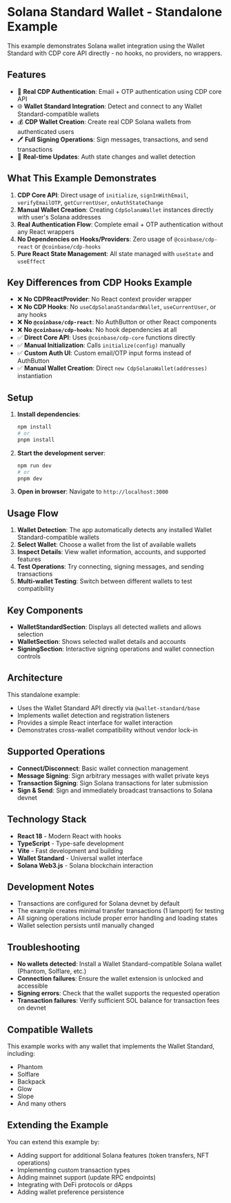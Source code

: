# Solana Standard Wallet - Standalone Example

This example demonstrates Solana wallet integration using the Wallet Standard with CDP core API directly - no hooks, no providers, no wrappers.

## Features

- 🔐 **Real CDP Authentication**: Email + OTP authentication using CDP core API
- 🌐 **Wallet Standard Integration**: Detect and connect to any Wallet Standard-compatible wallets
- 💰 **CDP Wallet Creation**: Create real CDP Solana wallets from authenticated users
- 🖊️ **Full Signing Operations**: Sign messages, transactions, and send transactions
- 🔄 **Real-time Updates**: Auth state changes and wallet detection

## What This Example Demonstrates

1. **CDP Core API**: Direct usage of `initialize`, `signInWithEmail`, `verifyEmailOTP`, `getCurrentUser`, `onAuthStateChange`
2. **Manual Wallet Creation**: Creating `CdpSolanaWallet` instances directly with user's Solana addresses
3. **Real Authentication Flow**: Complete email + OTP authentication without any React wrappers
4. **No Dependencies on Hooks/Providers**: Zero usage of `@coinbase/cdp-react` or `@coinbase/cdp-hooks`
5. **Pure React State Management**: All state managed with `useState` and `useEffect`

## Key Differences from CDP Hooks Example

- ❌ **No CDPReactProvider**: No React context provider wrapper
- ❌ **No CDP Hooks**: No `useCdpSolanaStandardWallet`, `useCurrentUser`, or any hooks
- ❌ **No `@coinbase/cdp-react`**: No AuthButton or other React components
- ❌ **No `@coinbase/cdp-hooks`**: No hook dependencies at all
- ✅ **Direct Core API**: Uses `@coinbase/cdp-core` functions directly
- ✅ **Manual Initialization**: Calls `initialize(config)` manually
- ✅ **Custom Auth UI**: Custom email/OTP input forms instead of AuthButton
- ✅ **Manual Wallet Creation**: Direct `new CdpSolanaWallet(addresses)` instantiation

## Setup

1. **Install dependencies**:

   ```bash
   npm install
   # or
   pnpm install
   ```

2. **Start the development server**:

   ```bash
   npm run dev
   # or
   pnpm dev
   ```

3. **Open in browser**: Navigate to `http://localhost:3000`

## Usage Flow

1. **Wallet Detection**: The app automatically detects any installed Wallet Standard-compatible wallets
2. **Select Wallet**: Choose a wallet from the list of available wallets
3. **Inspect Details**: View wallet information, accounts, and supported features
4. **Test Operations**: Try connecting, signing messages, and sending transactions
5. **Multi-wallet Testing**: Switch between different wallets to test compatibility

## Key Components

- **WalletStandardSection**: Displays all detected wallets and allows selection
- **WalletSection**: Shows selected wallet details and accounts
- **SigningSection**: Interactive signing operations and wallet connection controls

## Architecture

This standalone example:

- Uses the Wallet Standard API directly via `@wallet-standard/base`
- Implements wallet detection and registration listeners
- Provides a simple React interface for wallet interaction
- Demonstrates cross-wallet compatibility without vendor lock-in

## Supported Operations

- **Connect/Disconnect**: Basic wallet connection management
- **Message Signing**: Sign arbitrary messages with wallet private keys
- **Transaction Signing**: Sign Solana transactions for later submission
- **Sign & Send**: Sign and immediately broadcast transactions to Solana devnet

## Technology Stack

- **React 18** - Modern React with hooks
- **TypeScript** - Type-safe development
- **Vite** - Fast development and building
- **Wallet Standard** - Universal wallet interface
- **Solana Web3.js** - Solana blockchain interaction

## Development Notes

- Transactions are configured for Solana devnet by default
- The example creates minimal transfer transactions (1 lamport) for testing
- All signing operations include proper error handling and loading states
- Wallet selection persists until manually changed

## Troubleshooting

- **No wallets detected**: Install a Wallet Standard-compatible Solana wallet (Phantom, Solflare, etc.)
- **Connection failures**: Ensure the wallet extension is unlocked and accessible
- **Signing errors**: Check that the wallet supports the requested operation
- **Transaction failures**: Verify sufficient SOL balance for transaction fees on devnet

## Compatible Wallets

This example works with any wallet that implements the Wallet Standard, including:

- Phantom
- Solflare
- Backpack
- Glow
- Slope
- And many others

## Extending the Example

You can extend this example by:

- Adding support for additional Solana features (token transfers, NFT operations)
- Implementing custom transaction types
- Adding mainnet support (update RPC endpoints)
- Integrating with DeFi protocols or dApps
- Adding wallet preference persistence
